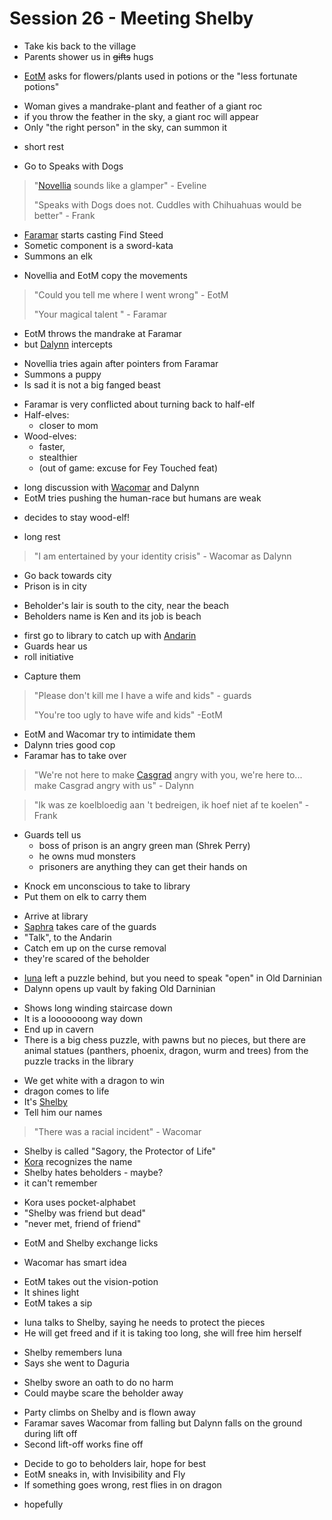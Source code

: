 # Session 26 - Meeting Shelby

- Take kis back to the village
- Parents shower us in ~~gifts~~ hugs

+ [EotM](https://bookstack.hemels.me/books/Darninia/page/eye-of-the-mountain) asks for flowers/plants used in potions or the "less fortunate potions"

- Woman gives a mandrake-plant and feather of a giant roc
- if you throw the feather in the sky, a giant roc will appear
- Only "the right person" in the sky, can summon it

+ short rest

- Go to Speaks with Dogs

> "[Novellia](https://bookstack.hemels.me/books/Darninia/page/imnahofo-sgoma#Ki-Rin%20Village) sounds like a glamper" - Eveline
>
> "Speaks with Dogs does not. Cuddles with Chihuahuas would be better" - Frank

- [Faramar](https://bookstack.hemels.me/books/Darninia/page/faramar-illitris) starts casting Find Steed
- Sometic component is a sword-kata
- Summons an elk

+ Novellia and EotM copy the movements

> "Could you tell me where I went wrong" - EotM
>
> "Your magical talent " - Faramar

- EotM throws the mandrake at Faramar
- but [Dalynn](https://bookstack.hemels.me/books/Darninia/page/dalynn-lathrana) intercepts

+ Novellia tries again after pointers from Faramar
+ Summons a puppy
+ Is sad it is not a big fanged beast

- Faramar is very conflicted about turning back to half-elf
- Half-elves:
    - closer to mom
- Wood-elves:
    - faster,
    - stealthier
    - (out of game: excuse for Fey Touched feat)

+ long discussion with [Wacomar](https://bookstack.hemels.me/books/Darninia/page/wacomar-illitris) and Dalynn
+ EotM tries pushing the human-race but humans are weak

- decides to stay wood-elf!

+ long rest

> "I am entertained by your identity crisis" - Wacomar as Dalynn

- Go back towards city
- Prison is in city

+ Beholder's lair is south to the city, near the beach
+ Beholders name is Ken and its job is beach

- first go to library to catch up with [Andarin](https://bookstack.hemels.me/books/Darninia/page/the-andarin)
- Guards hear us
- roll initiative

+ Capture them

> "Please don't kill me I have a wife and kids" - guards
>
> "You're too ugly to have wife and kids" -EotM

- EotM and Wacomar try to intimidate them
- Dalynn tries good cop
- Faramar has to take over

> "We're not here to make [Casgrad](https://bookstack.hemels.me/books/Darninia/page/imnahofo-sgoma#Casgrads%20Lair) angry with you, we're here to... make Casgrad angry with us" - Dalynn

> "Ik was ze koelbloedig aan 't bedreigen, ik hoef niet af te koelen" - Frank

- Guards tell us
    - boss of prison is an angry green man (Shrek Perry)
    - he owns mud monsters
    - prisoners are anything they can get their hands on

+ Knock em unconscious to take to library
+ Put them on elk to carry them

- Arrive at library
- [Saphra](https://bookstack.hemels.me/books/Darninia/page/imnahofo-sgoma#Hofo%20Sgoma) takes care of the guards
- "Talk", to the Andarin
- Catch em up on the curse removal
- they're scared of the beholder

+ [Iuna](https://bookstack.hemels.me/books/Darninia/page/iuna) left a puzzle behind, but you need to speak "open" in Old Darninian
+ Dalynn opens up vault by faking Old Darninian

- Shows long winding staircase down
- It is a looooooong way down
- End up in cavern
- There is a big chess puzzle, with pawns but no pieces, but there are animal statues (panthers, phoenix, dragon, wurm and trees) from the puzzle tracks in the library

+ We get white with a dragon to win
+ dragon comes to life
+ It's [Shelby](https://bookstack.hemels.me/books/Darninia/page/imnahofo-sgoma#Hofo%20Sgoma)
+ Tell him our names

> "There was a racial incident" - Wacomar

- Shelby is called "Sagory, the Protector of Life"
- [Kora](https://bookstack.hemels.me/books/Darninia/page/culorianacora) recognizes the name
- Shelby hates beholders - maybe?
- it can't remember

+ Kora uses pocket-alphabet
+ "Shelby was friend but dead"
+ "never met, friend of friend"

- EotM and Shelby exchange licks

+ Wacomar has smart idea

- EotM takes out the vision-potion
- It shines light
- EotM takes a sip

+ Iuna talks to Shelby, saying he needs to protect the pieces
+ He will get freed and if it is taking too long, she will free him herself

- Shelby remembers Iuna
- Says she went to Daguria

+ Shelby swore an oath to do no harm
+ Could maybe scare the beholder away

- Party climbs on Shelby and is flown away
- Faramar saves Wacomar from falling but Dalynn falls on the ground during lift off
- Second lift-off works fine off

+ Decide to go to beholders lair, hope for best 
+ EotM sneaks in, with Invisibility and Fly 
+ If something goes wrong, rest flies in on dragon

- hopefully
